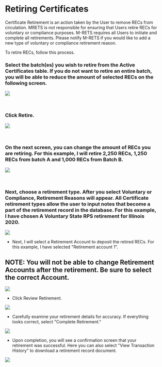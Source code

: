 # Retiring Certificates

Certificate Retirement is an action taken by the User to remove RECs from circulation. MRETS is not responsible for ensuring that Users retire RECs for voluntary or compliance purposes. M-RETS requires all Users to initiate and complete all retirements. Please notify M-RETS if you would like to add a new type of voluntary or compliance retirement reason. 

To retire RECs, follow this process.

### Select the batch(es) you wish to retire from the Active Certificates table. If you do not want to retire an entire batch, you will be able to reduce the amount of selected RECs on the following screen.

![](https://github.com/mrets/photos/blob/master/retiring_certificates1.png?raw=true)

<br>

### Click Retire.

![](https://github.com/mrets/photos/blob/master/retiring_certificates2.png?raw=true)

<br>

### On the next screen, you can change the amount of RECs you are retiring. For this example, I will retire 2,250 RECs, 1,250 RECs from batch A and 1,000 RECs from Batch B.

![](https://github.com/mrets/photos/blob/master/retiring_certificates3.png?raw=true)

<br>

### Next, choose a retirement type. After you select Voluntary or Compliance, Retirement Reasons will appear. All Certificate retirement types allow the user to input notes that become a part of the retirement record in the database. For this example, I have chosen A Voluntary State RPS retirement for Illinois 2020.

![](https://github.com/mrets/photos/blob/master/retiring_certificates4.png?raw=true)

-   Next, I will select a Retirement Account to deposit the retired RECs. For this example, I have selected "Retirement account 1". 

NOTE: You will not be able to change Retirement Accounts after the retirement. Be sure to select the correct Account.
---------------------------------------------------------------------------------------------------------------------

![](https://github.com/mrets/photos/blob/master/retiring_certificates5.png?raw=true)

-   Click Review Retirement.

![](https://github.com/mrets/photos/blob/master/retiring_certificates6.png?raw=true)

-   Carefully examine your retirement details for accuracy. If everything looks correct, select "Complete Retirement."

![](https://github.com/mrets/photos/blob/master/retiring_certificates7.png?raw=true)

-   Upon completion, you will see a confirmation screen that your retirement was successful. Here you can also select "View Transaction History" to download a retirement record document.

![](https://github.com/mrets/photos/blob/master/retiring_certificates8.png?raw=true)
